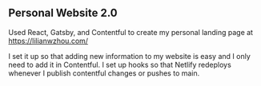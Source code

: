 ## Personal Website 2.0 

Used React, Gatsby, and Contentful to create my personal landing page at https://lilianwzhou.com/ 

I set it up so that adding new information to my website is easy and I only need to add it in Contentful. I set up hooks so that Netlify redeploys whenever I publish contentful changes or pushes to main. 
